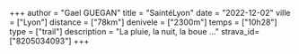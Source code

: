 +++
author = "Gael GUEGAN"
title = "SaintéLyon"
date = "2022-12-02"
ville = ["Lyon"]
distance = ["78km"]
denivele = ["2300m"]
temps = ["10h28"]
type = ["trail"]
description = "La pluie, la nuit, la boue ..."
strava_id=["8205034093"]
+++